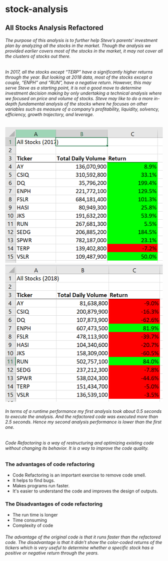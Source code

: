 # stock-analysis

## **All Stocks Analysis Refactored**
###### The purpose of this analysis is to further help Steve’s parents’ investment plan by analyzing all the stocks in the market.  Though the analysis we provided earlier covers most of the stocks in the market, it may not cover all the clusters of stocks out there. 
###### In 2017, all the stocks except “TERP” have a significantly higher returns through the year. But looking at 2018 data, most of the stocks except a couple, “ENPH” and “RUN”, have a negative return. However, this may serve Steve as a starting point, it is not a good move to determine investment decision making by only undertaking a technical analysis where we focused on price and volume of stocks.  Steve may like to do a more in-depth fundamental analysis of the stocks  where he focuses on other variables such as measure of a company’s profitability, liquidity, solvency, efficiency, growth trajectory, and leverage.   

![alt text](https://github.com/Yoditatr/stock-analysis/blob/main/All%20Stocks%20Analysis%202017.PNG?raw=true)
![alt text](https://github.com/Yoditatr/stock-analysis/blob/main/All%20Stocks%20Analysis%202018.PNG?raw=true)

###### In terms of a runtime performance my first analysis took about 0.5 seconds to execute the analysis. And the refactored code was executed more than 2.5 seconds. Hence my second analysis performance is lower than the first one. 

###### Code Refactoring is a way of restructuring and optimizing existing code without changing its behavior. It is a way to improve the code quality. 

### **The advantages of code refactoring**

- Code Refactoring is an important exercise to remove code smell. 
- It helps to find bugs.
- Makes programs run faster. 
- It's easier to understand the code and improves the design of outputs.

### **The Disadvantages of code refactoring**

- The run time is longer
- Time consuming 
- Complexity of code 

###### The advantage of the original code is that it runs faster than the refactored code. The disadvantage is that it didn’t show the color-coded returns of the tickers which is very useful to determine whether a specific stock has a positive or negative return through the years. 

